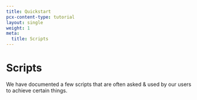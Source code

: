 ```yaml
---
title: Quickstart
pcx-content-type: tutorial
layout: single
weight: 1
meta:
  title: Scripts
---
```


# Scripts

We have documented a few scripts that are often asked & used by our users to achieve certain things.